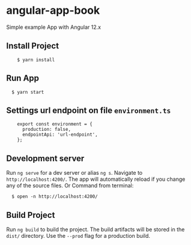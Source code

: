 # angular-app-book

Simple example App with Angular 12.x

## Install Project

```
    $ yarn install
```

## Run App

```
  $ yarn start
```

## Settings url endpoint on file ```environment.ts```

```
    export const environment = {
      production: false,
      endpointApi: 'url-endpoint',
    };
```

## Development server

Run `ng serve` for a dev server or alias `ng s`. 
Navigate to `http://localhost:4200/`. The app will automatically reload if you change any of the source files.
Or Command from terminal:

```
  $ open -n http://localhost:4200/
```

## Build Project

Run `ng build` to build the project. The build artifacts will be stored in the `dist/` directory. Use the `--prod` flag for a production build.
